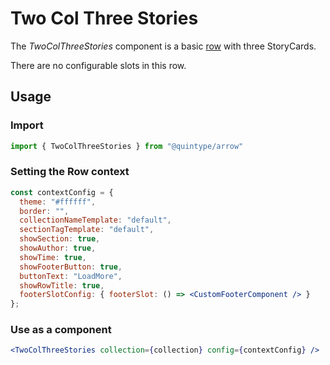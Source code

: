 # Two Col Three Stories


The _TwoColThreeStories_ component is a basic [row](https://bradfrost.com/blog/post/atomic-web-design/#organisms) with three StoryCards.


There are no configurable slots in this row.

## Usage

### Import

```jsx
import { TwoColThreeStories } from "@quintype/arrow"

```

### Setting the Row context
```jsx
const contextConfig = {
  theme: "#ffffff",
  border: "",
  collectionNameTemplate: "default",
  sectionTagTemplate: "default",
  showSection: true,
  showAuthor: true,
  showTime: true,
  showFooterButton: true,
  buttonText: "LoadMore",
  showRowTitle: true,
  footerSlotConfig: { footerSlot: () => <CustomFooterComponent /> }
};
```

### Use as a component
```jsx
<TwoColThreeStories collection={collection} config={contextConfig} />
```

<!-- PROPS -->
